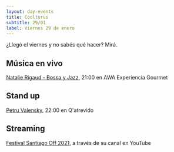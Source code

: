 ```yaml
---
layout: day-events
title: Coolturus
subtitle: 29/01
label: Viernes 29 de enero
---
```

¿Llegó el viernes y no sabés qué hacer? Mirá.

## Música en vivo

[Natalie Rigaud - Bossa y Jazz](https://instagram.com/awacpm?igshid=bnxbe5z1ehi0), 21:00 en AWA Experiencia Gourmet

## Stand up

[Petru Valensky](https://instagram.com/qatrevido?igshid=8bj6dzn4g7aj), 22:00 en Q'atrevido

## Streaming

[Festival Santiago Off 2021](https://www.instagram.com/fundacionsantiagooff/), a través de su canal en YouTube
